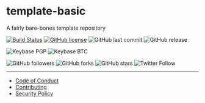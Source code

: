 # template-basic
A fairly bare-bones template repository

[![Build Status](https://travis-ci.org/shgysk8zer0/template-basic.svg?branch=master)](https://travis-ci.org/shgysk8zer0/template-basic)
[![GitHub license](https://img.shields.io/github/license/shgysk8zer0/template-basic.svg)](https://github.com/shgysk8zer0/template-basic/blob/master/LICENSE)
![GitHub last commit](https://img.shields.io/github/last-commit/shgysk8zer0/template-basic.svg)
![GitHub release](https://img.shields.io/github/release/shgysk8zer0/template-basic.svg)

![Keybase PGP](https://img.shields.io/keybase/pgp/shgysk8zer0.svg)
![Keybase BTC](https://img.shields.io/keybase/btc/shgysk8zer0.svg)

![GitHub followers](https://img.shields.io/github/followers/shgysk8zer0.svg?style=social)
![GitHub forks](https://img.shields.io/github/forks/shgysk8zer0/template-basic.svg?style=social)
![GitHub stars](https://img.shields.io/github/stars/shgysk8zer0/template-basic.svg?style=social)
![Twitter Follow](https://img.shields.io/twitter/follow/shgysk8zer0.svg?style=social)
- - - 

- [Code of Conduct](./.github/CODE_OF_CONDUCT.md)
- [Contributing](./.github/CONTRIBUTING.md)
- [Security Policy](./.github/SECURITY.md)
